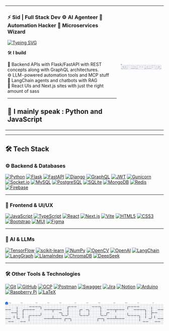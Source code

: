 


<table>
<tr>
<td valign="top">

### ⚡ Sid | Full Stack Dev ⚙️ AI Agenteer 🧠 Automation Hacker 👾 Microservices Wizard

[![Typing SVG](https://readme-typing-svg.demolab.com?font=&pause=200&color=43F700&background=000000&multiline=true&width=435&height=65&lines=Hey%2C+I+am+Sid+;Let's+create+something+Awesome+)](https://git.io/typing-svg)

🛠️ **I build**

🔌 Backend APIs with Flask/FastAPI with REST concepts along with GraphQL architectures.
<br>
⚙️ LLM-powered automation tools and MCP stuff
<br>
🧠 LangChain agents and chatbots with RAG 
<br>
🧱 React UIs and Next.js sites with just the right amount of sass

---

📡 **I mainly speak :** Python and JavaScript
---

</td>
    <td align="center">
 <img src="https://raw.githubusercontent.com/sid-at-github-code/sid-at-github-code/output/pacman-contribution-graph.svg" width="300" />
    </td>
    </td>
</tr>
</table>

---

## 🛠️ Tech Stack

### ⚙️ Backend & Databases
<p align="left">
  <a href="https://www.python.org" target="_blank" rel="noreferrer"><img src="https://img.shields.io/badge/Python-3776AB?style=for-the-badge&logo=python&logoColor=white" alt="Python"></a>
  <a href="https://flask.palletsprojects.com/" target="_blank" rel="noreferrer"><img src="https://img.shields.io/badge/Flask-000000?style=for-the-badge&logo=flask&logoColor=white" alt="Flask"></a>
  <a href="https://fastapi.tiangolo.com/" target="_blank" rel="noreferrer"><img src="https://img.shields.io/badge/FastAPI-009688?style=for-the-badge&logo=fastapi&logoColor=white" alt="FastAPI"></a>
  <a href="https://www.djangoproject.com/" target="_blank" rel="noreferrer"><img src="https://img.shields.io/badge/Django-092E20?style=for-the-badge&logo=django&logoColor=white" alt="Django"></a>
  <a href="https://graphql.org" target="_blank" rel="noreferrer"><img src="https://img.shields.io/badge/GraphQL-E10098?style=for-the-badge&logo=graphql&logoColor=white" alt="GraphQL"></a>
  <a href="https://jwt.io" target="_blank" rel="noreferrer"><img src="https://img.shields.io/badge/JWT-000000?style=for-the-badge&logo=jsonwebtokens&logoColor=white" alt="JWT"></a>
  <a href="https://gunicorn.org" target="_blank" rel="noreferrer"><img src="https://img.shields.io/badge/Gunicorn-499848?style=for-the-badge&logo=gunicorn&logoColor=white" alt="Gunicorn"></a>
  <a href="https://socket.io" target="_blank" rel="noreferrer"><img src="https://img.shields.io/badge/Socket.io-010101?style=for-the-badge&logo=socketdotio&logoColor=white" alt="Socket.io"></a>
  <a href="https://www.mysql.com/" target="_blank" rel="noreferrer"><img src="https://img.shields.io/badge/MySQL-4479A1?style=for-the-badge&logo=mysql&logoColor=white" alt="MySQL"></a>
  <a href="https://www.postgresql.org" target="_blank" rel="noreferrer"><img src="https://img.shields.io/badge/PostgreSQL-4169E1?style=for-the-badge&logo=postgresql&logoColor=white" alt="PostgreSQL"></a>
  <a href="https://www.sqlite.org/" target="_blank" rel="noreferrer"><img src="https://img.shields.io/badge/SQLite-003B57?style=for-the-badge&logo=sqlite&logoColor=white" alt="SQLite"></a>
  <a href="https://www.mongodb.com/" target="_blank" rel="noreferrer"><img src="https://img.shields.io/badge/MongoDB-47A248?style=for-the-badge&logo=mongodb&logoColor=white" alt="MongoDB"></a>
  <a href="https://redis.io" target="_blank" rel="noreferrer"><img src="https://img.shields.io/badge/Redis-DC382D?style=for-the-badge&logo=redis&logoColor=white" alt="Redis"></a>
  <a href="https://firebase.google.com/" target="_blank" rel="noreferrer"><img src="https://img.shields.io/badge/Firebase-FFCA28?style=for-the-badge&logo=firebase&logoColor=black" alt="Firebase"></a>
</p>

***

### 🎨 Frontend & UI/UX
<p align="left">
  <a href="https://developer.mozilla.org/en-US/docs/Web/JavaScript" target="_blank" rel="noreferrer"><img src="https://img.shields.io/badge/JavaScript-F7DF1E?style=for-the-badge&logo=javascript&logoColor=black" alt="JavaScript"></a>
  <a href="https://www.typescriptlang.org/" target="_blank" rel="noreferrer"><img src="https://img.shields.io/badge/TypeScript-3178C6?style=for-the-badge&logo=typescript&logoColor=white" alt="TypeScript"></a>
  <a href="https://reactjs.org/" target="_blank" rel="noreferrer"><img src="https://img.shields.io/badge/React-61DAFB?style=for-the-badge&logo=react&logoColor=black" alt="React"></a>
  <a href="https://nextjs.org/" target="_blank" rel="noreferrer"><img src="https://img.shields.io/badge/Next.js-000000?style=for-the-badge&logo=nextdotjs&logoColor=white" alt="Next.js"></a>
  <a href="https://vitejs.dev" target="_blank" rel="noreferrer"><img src="https://img.shields.io/badge/Vite-646CFF?style=for-the-badge&logo=vite&logoColor=white" alt="Vite"></a>
  <a href="https://developer.mozilla.org/en-US/docs/Web/Guide/HTML/HTML5" target="_blank" rel="noreferrer"><img src="https://img.shields.io/badge/HTML5-E34F26?style=for-the-badge&logo=html5&logoColor=white" alt="HTML5"></a>
  <a href="https://developer.mozilla.org/en-US/docs/Web/CSS" target="_blank" rel="noreferrer"><img src="https://img.shields.io/badge/CSS3-1572B6?style=for-the-badge&logo=css3&logoColor=white" alt="CSS3"></a>
  <a href="https://getbootstrap.com" target="_blank" rel="noreferrer"><img src="https://img.shields.io/badge/Bootstrap-7952B3?style=for-the-badge&logo=bootstrap&logoColor=white" alt="Bootstrap"></a>
  <a href="https://mui.com" target="_blank" rel="noreferrer"><img src="https://img.shields.io/badge/MUI-007FFF?style=for-the-badge&logo=mui&logoColor=white" alt="MUI"></a>
  <a href="https://www.figma.com/" target="_blank" rel="noreferrer"><img src="https://img.shields.io/badge/Figma-F24E1E?style=for-the-badge&logo=figma&logoColor=white" alt="Figma"></a>
</p>

***

### 🧠 AI & LLMs
<p align="left">
  <a href="https://www.tensorflow.org" target="_blank" rel="noreferrer"><img src="https://img.shields.io/badge/TensorFlow-FF6F00?style=for-the-badge&logo=tensorflow&logoColor=white" alt="TensorFlow"></a>
  <a href="https://scikit-learn.org/" target="_blank" rel="noreferrer"><img src="https://img.shields.io/badge/scikit--learn-F7931E?style=for-the-badge&logo=scikit-learn&logoColor=white" alt="scikit-learn"></a>
  <a href="https://numpy.org/" target="_blank" rel="noreferrer"><img src="https://img.shields.io/badge/NumPy-013243?style=for-the-badge&logo=numpy&logoColor=white" alt="NumPy"></a>
  <a href="https://opencv.org/" target="_blank" rel="noreferrer"><img src="https://img.shields.io/badge/OpenCV-5C3EE8?style=for-the-badge&logo=opencv&logoColor=white" alt="OpenCV"></a>
  <a href="https://openai.com/" target="_blank" rel="noreferrer"><img src="https://img.shields.io/badge/OpenAI-412991?style=for-the-badge&logo=openai&logoColor=white" alt="OpenAI"></a>
  <a href="https://python.langchain.com/" target="_blank" rel="noreferrer"><img src="https://img.shields.io/badge/LangChain-4D90FE?style=for-the-badge&logo=data:image/svg+xml;base64,PHN2ZyB2aWV3Qm94PSIwIDAgMjQgMjQiIHhtbG5zPSJodHRwOi8vd3d3LnczLm9yZy8yMDAwL3N2ZyI+PHBhdGggZmlsbD0iI2ZmZiIgZD0iTTEzLjAyMiAxOS4zODdsMy4zMDEtMy4zMDJsMS40MTEgMS40MTNsLTQuNzEyIDQuNzE2bC00LjcxNS00LjcxNmwzLjI5Ny0zLjMwMmw0LjcwOSAzLjI5M3pNMy43ODUgMTQuODVsMS40MTQgMS40MTRsMy4zLTMuM2wxLjQwNS0xLjQwN2wtNC43MTUtNC43MTVsLTQuNzE0IDQuNzE1bDEuNDE0IDEuNDA3bDMuMjk2IDMuM3ptNi41NzMgMGwxLjQwOSAxLjQwN2wxLjQxMS0xLjQxbDEuNDE3LTEuNDExbC0xLjQxNy0xLjQxMWwtMS40MTEgMS40MWwtMi44MjYgMi44MTRaIi8+PC9zdmc+" alt="LangChain"></a>
  <a href="https://github.com/langchain-ai/langgraph" target="_blank" rel="noreferrer"><img src="https://img.shields.io/badge/LangGraph-F05032?style=for-the-badge&logoColor=white" alt="LangGraph"></a>
  <a href="https://www.llamaindex.ai/" target="_blank" rel="noreferrer"><img src="https://img.shields.io/badge/LlamaIndex-4B0082?style=for-the-badge&logoColor=white" alt="LlamaIndex"></a>
  <a href="https://www.trychroma.com/" target="_blank" rel="noreferrer"><img src="https://img.shields.io/badge/ChromaDB-5A48A3?style=for-the-badge&logoColor=white" alt="ChromaDB"></a>
  <a href="https://www.deepseek.com/" target="_blank" rel="noreferrer"><img src="https://img.shields.io/badge/DeepSeek-00B975?style=for-the-badge&logoColor=white" alt="DeepSeek"></a>
</p>

***

### 🛠️ Other Tools & Technologies
<p align="left">
  <a href="https://git-scm.com/" target="_blank" rel="noreferrer"><img src="https://img.shields.io/badge/Git-F05032?style=for-the-badge&logo=git&logoColor=white" alt="Git"></a>
  <a href="https://github.com/" target="_blank" rel="noreferrer"><img src="https://img.shields.io/badge/GitHub-181717?style=for-the-badge&logo=github&logoColor=white" alt="GitHub"></a>
  <a href="https://cloud.google.com" target="_blank" rel="noreferrer"><img src="https://img.shields.io/badge/Google_Cloud-4285F4?style=for-the-badge&logo=google-cloud&logoColor=white" alt="GCP"></a>
  <a href="https://www.postman.com/" target="_blank" rel="noreferrer"><img src="https://img.shields.io/badge/Postman-FF6C37?style=for-the-badge&logo=postman&logoColor=white" alt="Postman"></a>
  <a href="https://swagger.io/" target="_blank" rel="noreferrer"><img src="https://img.shields.io/badge/Swagger-85EA2D?style=for-the-badge&logo=swagger&logoColor=black" alt="Swagger"></a>
  <a href="https://www.atlassian.com/software/jira" target="_blank" rel="noreferrer"><img src="https://img.shields.io/badge/Jira-0052CC?style=for-the-badge&logo=jira&logoColor=white" alt="Jira"></a>
  <a href="https://www.notion.so/" target="_blank" rel="noreferrer"><img src="https://img.shields.io/badge/Notion-000000?style=for-the-badge&logo=notion&logoColor=white" alt="Notion"></a>
  <a href="https://www.arduino.cc/" target="_blank" rel="noreferrer"><img src="https://img.shields.io/badge/Arduino-00979D?style=for-the-badge&logo=arduino&logoColor=white" alt="Arduino"></a>
  <a href="https://www.raspberrypi.org/" target="_blank" rel="noreferrer"><img src="https://img.shields.io/badge/Raspberry_Pi-A22846?style=for-the-badge&logo=raspberry-pi&logoColor=white" alt="Raspberry Pi"></a>
  <a href="https://www.latex-project.org/" target="_blank" rel="noreferrer"><img src="https://img.shields.io/badge/LaTeX-008080?style=for-the-badge&logo=latex&logoColor=white" alt="LaTeX"></a>
</p>

###
<div align="center">

<picture>
  <source media="(prefers-color-scheme: dark)" srcset="https://raw.githubusercontent.com/sid-at-github-code/sid-at-github-code/output/pacman-contribution-graph-dark.svg">
  <source media="(prefers-color-scheme: light)" srcset="https://raw.githubusercontent.com/sid-at-github-code/sid-at-github-code/output/pacman-contribution-graph.svg">
  <img alt="pacman contribution graph" src="https://raw.githubusercontent.com/sid-at-github-code/sid-at-github-code/output/pacman-contribution-graph.svg">
</picture>

</div>

